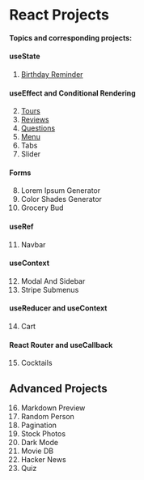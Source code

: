 # React Projects

#### Topics and corresponding projects:

#### useState

1. [Birthday Reminder](https://stupefied-pike-4f4612.netlify.app/)

#### useEffect and Conditional Rendering

2. [Tours](https://travel-info07.netlify.app/)
3. [Reviews](https://developer-reviews.netlify.app/)
4. [Questions](https://review-questions.netlify.app/)
5. [Menu](https://restuarant-menu-01.netlify.app/)
6. Tabs
7. Slider

#### Forms

8. Lorem Ipsum Generator
9. Color Shades Generator
10. Grocery Bud

#### useRef

11. Navbar

#### useContext

12. Modal And Sidebar
13. Stripe Submenus

#### useReducer and useContext

14. Cart

#### React Router and useCallback

15. Cocktails

## Advanced Projects

16. Markdown Preview
17. Random Person
18. Pagination
19. Stock Photos
20. Dark Mode
21. Movie DB
22. Hacker News
23. Quiz
